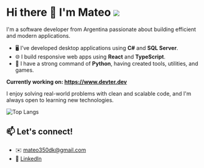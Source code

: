 # Hi there 👋 I'm Mateo                                         ![](https://komarev.com/ghpvc/?username=Matt-PY-GH&label=Profile%20views&color=0e75b6&style=flat)

I'm a software developer from Argentina passionate about building efficient and modern applications.

- 🖥️ I’ve developed desktop applications using **C#** and **SQL Server**.
- 🌐 I build responsive web apps using **React** and **TypeScript**.
- 🐍 I have a strong command of **Python**, having created tools, utilities, and games.

**Currently working on: https://www.devter.dev**

I enjoy solving real-world problems with clean and scalable code, and I'm always open to learning new technologies.

![Top Langs](https://github-readme-stats.vercel.app/api/top-langs/?username=Matt-PY-GH&layout=compact&theme=tokyonight)


## 📫 Let's connect!

- ✉️ mateo350dk@gmail.com  
- 💼 [LinkedIn](https://www.linkedin.com/in/MateoDelgadoUgarte/)
